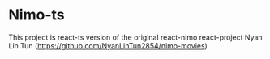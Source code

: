 # Nimo-ts
This project is react-ts version of the original react-nimo react-project Nyan Lin Tun
(https://github.com/NyanLinTun2854/nimo-movies)
